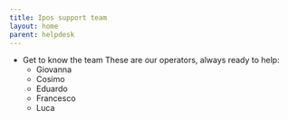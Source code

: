 ```yaml
---
title: Ipos support team
layout: home
parent: helpdesk
---
```


* Get to know the team
These are our operators, always ready to help:
   - Giovanna
   - Cosimo
   - Eduardo
   - Francesco
   - Luca
